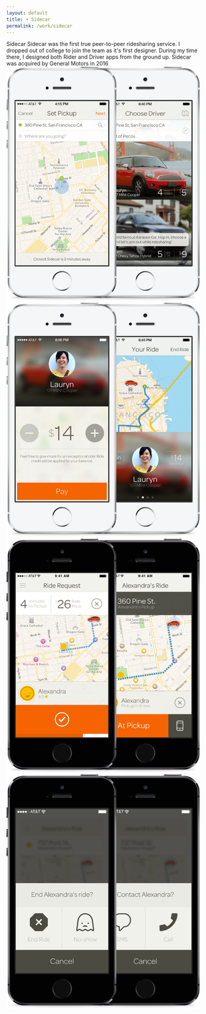 ```yaml
---
layout: default 
title: • Sidecar
permalink: /work/sidecar
---
```


  <div class="col-8">
        <span class="title">Sidecar</span>
        <span class="subtitle">Sidecar was the first true peer-to-peer ridesharing service. I dropped out of college to join the team as it's first designer. During my time there, I designed both Rider and Driver apps from the ground up. Sidecar was acquired by General Motors in 2016</span>
    </div>

<section>
    <div class="col-8">
        <img src="/img/work/sidecar/01@2x.png" loading="lazy"> 
    </div>
</section>
<section>
    <div class="col-8">
        <img src="/img/work/sidecar/02@2x.png" loading="lazy">
    </div>
</section>
<section>
    <div class="col-8">
        <img src="/img/work/sidecar/03@2x.png" loading="lazy">
    </div>
</section>	
<section>
    <div class="col-8">
        <img src="/img/work/sidecar/04@2x.png" loading="lazy">	
    </div>
</section>